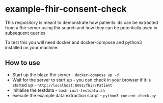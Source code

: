 # example-fhir-consent-check

This respository is meant to demonstrate how patients ids can be extracted from a fhir server using fhir search and how they can be potentially
used in subsequent queries

To test this you will need docker and docker-compose and python3 installed on your machine.

## How to use

- Start up the blaze fhir server - `docker-compose up -d`
- Wait for the server to start up - you can check in your browser if it is started up - `http://localhost:8081/fhir/Patient`
- Initialise the testdata - `bash init-testdata.sh`
- execute the example data extraction script - `python3 consent-check.py`